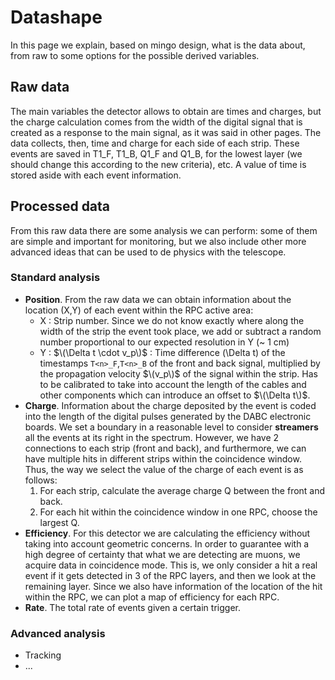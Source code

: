 # Datashape
In this page we explain, based on mingo design, what is the data about, from raw to some options for the possible derived variables.

## Raw data
The main variables the detector allows to obtain are times and charges, but the charge calculation comes from the width of the digital signal that is created as a response to the main signal, as it was said in other pages. The data collects, then, time and charge for each side of each strip. These events are saved in T1_F, T1_B, Q1_F and Q1_B, for the lowest layer (we should change this according to the new criteria), etc. A value of time is stored aside with each event information.

## Processed data
From this raw data there are some analysis we can perform: some of them are simple and important for monitoring, but we also include other more advanced ideas that can be used to de physics with the telescope.

### Standard analysis
- **Position**. From the raw data we can obtain information about the location (X,Y) of each event within the RPC active area:
  - X : Strip number. Since we do not know exactly where along the width of the strip the event took place, we add or subtract a random number proportional to our expected resolution in Y (~ 1 cm) 
  - Y : $\(\Delta t \cdot v_p\)$ : Time difference \(\Delta t\) of the timestamps `T<n>_F`,`T<n>_B` of the front and back signal, multiplied by the propagation velocity $\(v_p\)$ of the signal within the strip. Has to be calibrated to take into account the length of the cables and other components which can introduce an offset to $\(\Delta t\)$.
- **Charge**. Information about the charge deposited by the event is coded into the length of the digital pulses generated by the DABC electronic boards. We set a boundary in a reasonable level to consider **streamers** all the events at its right in the spectrum. However, we have 2 connections to each strip (front and back), and furthermore, we can have multiple hits in different strips within the coincidence window. Thus, the way we select the value of the charge of each event is as follows:
  1. For each strip, calculate the average charge Q between the front and back.
  2. For each hit within the coincidence window in one RPC, choose the largest Q.
- **Efficiency**. For this detector we are calculating the efficiency without taking into account geometric concerns. In order to guarantee with a high degree of certainty that what we are detecting are muons, we acquire data in coincidence mode. This is, we only consider a hit a real event if it gets detected in 3 of the RPC layers, and then we look at the remaining layer. Since we also have information of the location of the hit within the RPC, we can plot a map of efficiency for each RPC.
- **Rate**. The total rate of events given a certain trigger.

### Advanced analysis
- Tracking
- ...
